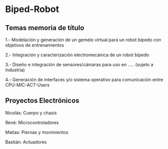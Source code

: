 # Biped-Robot
## Temas memoria de título
1.- Modelación y generación de un gemelo virtual para un robot bípedo con objetivos de entrenamientos

2.- Integración y caracterización electromecánica de un robot bípedo

3.- Diseño e integración de sensores/cámaras para uso en ..... (sujeto a industria)

4.- Generación de interfaces y/o sistema operativo para comunicación entre CPU-MIC-ACT-Users
## Proyectos Electrónicos
Nicolás: Cuerpo y chasis

René: Microcontroladores

Matías: Piernas y movimientos

Bastián: Actuadores
